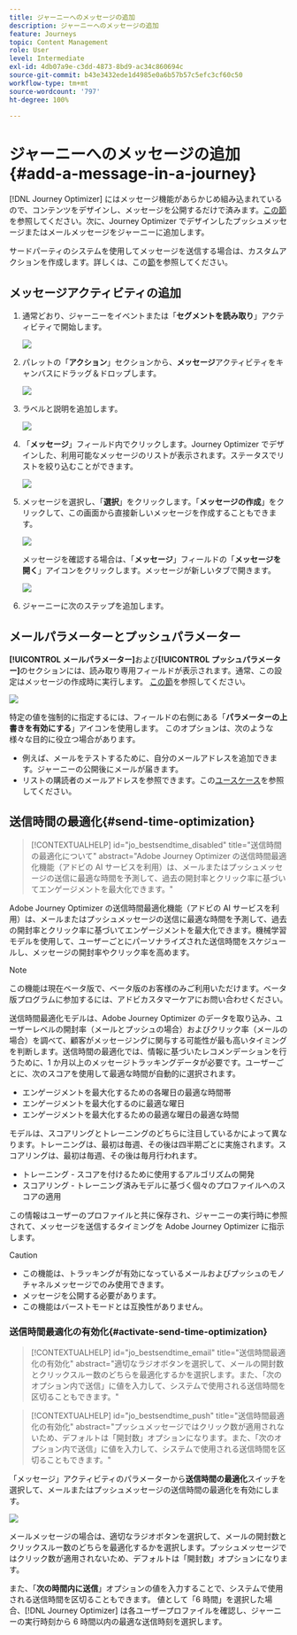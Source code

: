 ```yaml
---
title: ジャーニーへのメッセージの追加
description: ジャーニーへのメッセージの追加
feature: Journeys
topic: Content Management
role: User
level: Intermediate
exl-id: 4db07a9e-c3dd-4873-8bd9-ac34c860694c
source-git-commit: b43e3432ede1d4985e0a6b57b57c5efc3cf60c50
workflow-type: tm+mt
source-wordcount: '797'
ht-degree: 100%

---
```


# ジャーニーへのメッセージの追加{#add-a-message-in-a-journey}

[!DNL Journey Optimizer] にはメッセージ機能があらかじめ組み込まれているので、コンテンツをデザインし、メッセージを公開するだけで済みます。[この節](../messages/get-started-content.md)を参照してください。次に、Journey Optimizer でデザインしたプッシュメッセージまたはメールメッセージをジャーニーに追加します。

サードパーティのシステムを使用してメッセージを送信する場合は、カスタムアクションを作成します。詳しくは、この[節](../action/action.md)を参照してください。

## メッセージアクティビティの追加

1. 通常どおり、ジャーニーをイベントまたは「**セグメントを読み取り**」アクティビティで開始します。

   ![](../assets/jo-message0.png)

1. パレットの「**アクション**」セクションから、**メッセージ**&#x200B;アクティビティをキャンバスにドラッグ＆ドロップします。

   ![](../assets/jo-message1.png)

1. ラベルと説明を追加します。

   ![](../assets/jo-message2.png)

1. 「**メッセージ**」フィールド内でクリックします。Journey Optimizer でデザインした、利用可能なメッセージのリストが表示されます。ステータスでリストを絞り込むことができます。

   ![](../assets/jo-message3.png)

1. メッセージを選択し、「**選択**」をクリックします。「**メッセージの作成**」をクリックして、この画面から直接新しいメッセージを作成することもできます。

   ![](../assets/jo-message4-ter.png)

   メッセージを確認する場合は、「**メッセージ**」フィールドの「**メッセージを開く**」アイコンをクリックします。メッセージが新しいタブで開きます。

   ![](../assets/jo-message4-bis.png)

1. ジャーニーに次のステップを追加します。

## メールパラメーターとプッシュパラメーター

**[!UICONTROL メールパラメーター]**&#x200B;および&#x200B;**[!UICONTROL プッシュパラメーター]**&#x200B;のセクションには、読み取り専用フィールドが表示されます。通常、この設定はメッセージの作成時に実行します。 [この節](../messages/get-started-content.md)を参照してください。

![](../assets/jo-message4.png)

特定の値を強制的に指定するには、フィールドの右側にある「**パラメーターの上書きを有効にする**」アイコンを使用します。 このオプションは、次のような様々な目的に役立つ場合があります。

* 例えば、メールをテストするために、自分のメールアドレスを追加できます。ジャーニーの公開後にメールが届きます。
* リストの購読者のメールアドレスを参照できます。この[ユースケース](message-to-subscribers-uc.md)を参照してください。

## 送信時間の最適化{#send-time-optimization}

>[!CONTEXTUALHELP]
>id="jo_bestsendtime_disabled"
>title="送信時間の最適化について"
>abstract="Adobe Journey Optimizer の送信時間最適化機能（アドビの AI サービスを利用）は、メールまたはプッシュメッセージの送信に最適な時間を予測して、過去の開封率とクリック率に基づいてエンゲージメントを最大化できます。"

Adobe Journey Optimizer の送信時間最適化機能（アドビの AI サービスを利用）は、メールまたはプッシュメッセージの送信に最適な時間を予測して、過去の開封率とクリック率に基づいてエンゲージメントを最大化できます。機械学習モデルを使用して、ユーザーごとにパーソナライズされた送信時間をスケジュールし、メッセージの開封率やクリック率を高めます。

>[!NOTE]
>
>この機能は現在ベータ版で、ベータ版のお客様のみご利用いただけます。ベータ版プログラムに参加するには、アドビカスタマーケアにお問い合わせください。

送信時間最適化モデルは、Adobe Journey Optimizer のデータを取り込み、ユーザーレベルの開封率（メールとプッシュの場合）およびクリック率（メールの場合）を調べて、顧客がメッセージングに関与する可能性が最も高いタイミングを判断します。送信時間の最適化では、情報に基づいたレコメンデーションを行うために、1 か月以上のメッセージトラッキングデータが必要です。ユーザーごとに、次のスコアを使用して最適な時間が自動的に選択されます。

* エンゲージメントを最大化するための各曜日の最適な時間帯
* エンゲージメントを最大化するのに最適な曜日
* エンゲージメントを最大化するための最適な曜日の最適な時間

モデルは、スコアリングとトレーニングのどちらに注目しているかによって異なります。トレーニングは、最初は毎週、その後は四半期ごとに実施されます。スコアリングは、最初は毎週、その後は毎月行われます。

* トレーニング - スコアを付けるために使用するアルゴリズムの開発
* スコアリング - トレーニング済みモデルに基づく個々のプロファイルへのスコアの適用

この情報はユーザーのプロファイルと共に保存され、ジャーニーの実行時に参照されて、メッセージを送信するタイミングを Adobe Journey Optimizer に指示します。

>[!CAUTION]
>
>* この機能は、トラッキングが有効になっているメールおよびプッシュのモノチャネルメッセージでのみ使用できます。
>* メッセージを公開する必要があります。
>* この機能はバーストモードとは互換性がありません。


### 送信時間最適化の有効化{#activate-send-time-optimization}

>[!CONTEXTUALHELP]
>id="jo_bestsendtime_email"
>title="送信時間最適化の有効化"
>abstract="適切なラジオボタンを選択して、メールの開封数とクリックスルー数のどちらを最適化するかを選択します。また、「次のオプション内で送信」に値を入力して、システムで使用される送信時間を区切ることもできます。"

>[!CONTEXTUALHELP]
>id="jo_bestsendtime_push"
>title="送信時間最適化の有効化"
>abstract="プッシュメッセージではクリック数が適用されないため、デフォルトは「開封数」オプションになります。また、「次のオプション内で送信」に値を入力して、システムで使用される送信時間を区切ることもできます。"

「メッセージ」アクティビティのパラメーターから&#x200B;**送信時間の最適化**&#x200B;スイッチを選択して、メールまたはプッシュメッセージの送信時間の最適化を有効にします。

![](../assets/jo-message5.png)

メールメッセージの場合は、適切なラジオボタンを選択して、メールの開封数とクリックスルー数のどちらを最適化するかを選択します。プッシュメッセージではクリック数が適用されないため、デフォルトは「開封数」オプションになります。

また、「**次の時間内に送信**」オプションの値を入力することで、システムで使用される送信時間を区切ることもできます。 値として「6 時間」を選択した場合、[!DNL Journey Optimizer] は各ユーザープロファイルを確認し、ジャーニーの実行時刻から 6 時間以内の最適な送信時刻を選択します。
